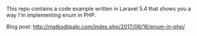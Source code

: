 This repo contains a code example written in Laravel 5.4 that shows you a way I'm implementing enum in PHP.

Blog post: http://matkodjipalo.com/index.php/2017/06/16/enum-in-php/
